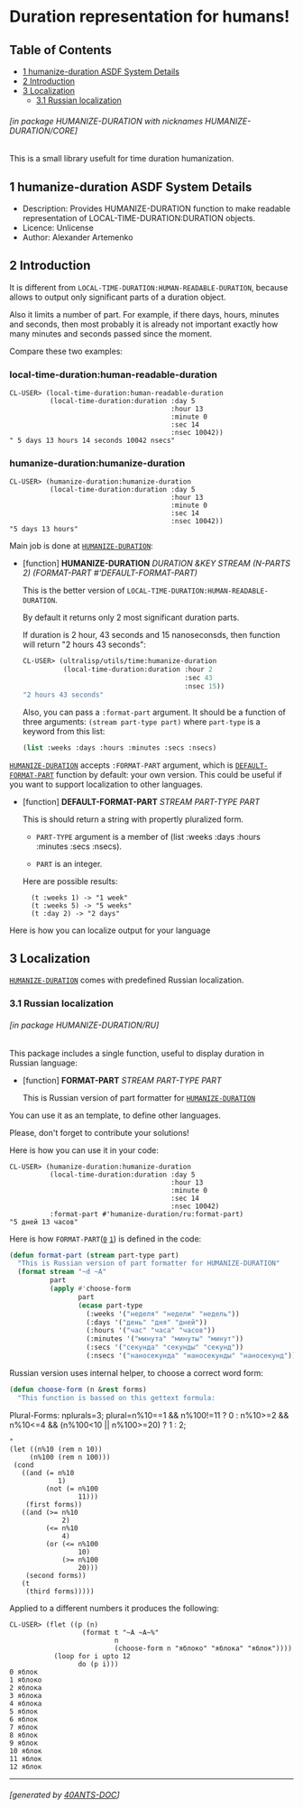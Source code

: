 <a id='x-28HUMANIZE-DURATION-3A-40INDEX-2040ANTS-DOC-2FLOCATIVES-3ASECTION-29'></a>

# Duration representation for humans!

## Table of Contents

- [1 humanize-duration ASDF System Details][9cef]
- [2 Introduction][7eec]
- [3 Localization][90d6]
    - [3.1 Russian localization][df81]

###### \[in package HUMANIZE-DURATION with nicknames HUMANIZE-DURATION/CORE\]
This is a small library usefult for time duration humanization.

<a id='x-28-23A-28-2817-29-20BASE-CHAR-20-2E-20-22humanize-duration-22-29-20ASDF-2FSYSTEM-3ASYSTEM-29'></a>

## 1 humanize-duration ASDF System Details

- Description: Provides HUMANIZE-DURATION function to make readable representation of LOCAL-TIME-DURATION:DURATION objects.
- Licence: Unlicense
- Author: Alexander Artemenko


<a id='x-28HUMANIZE-DURATION-3A-40INTRO-2040ANTS-DOC-2FLOCATIVES-3ASECTION-29'></a>

## 2 Introduction

It is different from `LOCAL-TIME-DURATION:HUMAN-READABLE-DURATION`, because allows
to output only significant parts of a duration object.

Also it limits a number of part. For example, if there days, hours, minutes and seconds,
then most probably it is already not important exactly how many minutes and seconds
passed since the moment.

Compare these two examples:

### local-time-duration:human-readable-duration

```
CL-USER> (local-time-duration:human-readable-duration
          (local-time-duration:duration :day 5
                                        :hour 13
                                        :minute 0
                                        :sec 14
                                        :nsec 10042))
" 5 days 13 hours 14 seconds 10042 nsecs"
```

### humanize-duration:humanize-duration

```
CL-USER> (humanize-duration:humanize-duration
          (local-time-duration:duration :day 5
                                        :hour 13
                                        :minute 0
                                        :sec 14
                                        :nsec 10042))
"5 days 13 hours"
```

Main job is done at [`HUMANIZE-DURATION`][5740]:

<a id='x-28HUMANIZE-DURATION-3AHUMANIZE-DURATION-20FUNCTION-29'></a>

- [function] **HUMANIZE-DURATION** *DURATION &KEY STREAM (N-PARTS 2) (FORMAT-PART #'DEFAULT-FORMAT-PART)*

    This is the better version of `LOCAL-TIME-DURATION:HUMAN-READABLE-DURATION`.
    
    By default it returns only 2 most significant duration parts.
    
    If duration is 2 hour, 43 seconds and 15 nanoseconsds, then
    function will return "2 hours 43 seconds":
    
    ```lisp
    CL-USER> (ultralisp/utils/time:humanize-duration
              (local-time-duration:duration :hour 2
                                            :sec 43
                                            :nsec 15))
    "2 hours 43 seconds"
    ```
    
    Also, you can pass a `:format-part` argument.
    It should be a function of three arguments:
    `(stream part-type part)` where `part-type` is a keyword
    from this list:
    
    ```lisp
    (list :weeks :days :hours :minutes :secs :nsecs)
    ```


[`HUMANIZE-DURATION`][5740] accepts `:FORMAT-PART` argument, which is [`DEFAULT-FORMAT-PART`][e1b0] function by default:
your own version. This could be useful if you want to support localization to other languages.

<a id='x-28HUMANIZE-DURATION-3ADEFAULT-FORMAT-PART-20FUNCTION-29'></a>

- [function] **DEFAULT-FORMAT-PART** *STREAM PART-TYPE PART*

    This is should return a string with propertly pluralized form.
    
    - `PART-TYPE` argument is a member of (list :weeks :days :hours :minutes :secs :nsecs).
    
    - `PART` is an integer.
    
    Here are possible results:
    
        (t :weeks 1) -> "1 week"
        (t :weeks 5) -> "5 weeks"
        (t :day 2) -> "2 days"


Here is how you can localize output for your language

<a id='x-28HUMANIZE-DURATION-3A-40LOCALIZATION-2040ANTS-DOC-2FLOCATIVES-3ASECTION-29'></a>

## 3 Localization

[`HUMANIZE-DURATION`][5740] comes with predefined Russian localization.

<a id='x-28HUMANIZE-DURATION-2FRU-3A-40INDEX-2040ANTS-DOC-2FLOCATIVES-3ASECTION-29'></a>

### 3.1 Russian localization

###### \[in package HUMANIZE-DURATION/RU\]
This package includes a single function, useful to display duration in Russian language:

<a id='x-28HUMANIZE-DURATION-2FRU-3AFORMAT-PART-20FUNCTION-29'></a>

- [function] **FORMAT-PART** *STREAM PART-TYPE PART*

    This is Russian version of part formatter for [`HUMANIZE-DURATION`][9cef]

You can use it as an template, to define other languages.

Please, don't forget to contribute your solutions!

Here is how you can use it in your code:

```
CL-USER> (humanize-duration:humanize-duration
          (local-time-duration:duration :day 5
                                        :hour 13
                                        :minute 0
                                        :sec 14
                                        :nsec 10042)
          :format-part #'humanize-duration/ru:format-part)
"5 дней 13 часов"
```

Here is how `FORMAT-PART`([`0`][dc16] [`1`][49af]) is defined in the code:

<a id='x-28HUMANIZE-DURATION-2FRU-3AFORMAT-PART-20-2840ANTS-DOC-2FLOCATIVES-3AINCLUDE-20-28-3ASTART-20-28HUMANIZE-DURATION-2FRU-3AFORMAT-PART-20FUNCTION-29-20-3AEND-20-28HUMANIZE-DURATION-2FRU-3A-3A-25END-OF-FORMAT-PART-25-20VARIABLE-29-29-20-3AHEADER-NL-20-22-60-60-60commonlisp-22-20-3AFOOTER-NL-20-22-60-60-60-22-29-29'></a>

```commonlisp
(defun format-part (stream part-type part)
  "This is Russian version of part formatter for HUMANIZE-DURATION"
  (format stream "~d ~A"
          part
          (apply #'choose-form
                 part
                 (ecase part-type
                   (:weeks '("неделя" "недели" "недель"))
                   (:days '("день" "дня" "дней"))
                   (:hours '("час" "часа" "часов"))
                   (:minutes '("минута" "минуты" "минут"))
                   (:secs '("секунда" "секунды" "секунд"))
                   (:nsecs '("наносекунда" "наносекунды" "наносекунд"))))))

```

Russian version uses internal helper, to choose a correct word form:

<a id='x-28HUMANIZE-DURATION-2FRU-3ACHOOSE-FORM-20-2840ANTS-DOC-2FLOCATIVES-3AINCLUDE-20-28-3ASTART-20-28HUMANIZE-DURATION-2FRU-3ACHOOSE-FORM-20FUNCTION-29-20-3AEND-20-28HUMANIZE-DURATION-2FRU-3A-3A-25END-OF-CHOOSE-FORM-25-20VARIABLE-29-29-20-3AHEADER-NL-20-22-60-60-60commonlisp-22-20-3AFOOTER-NL-20-22-60-60-60-22-29-29'></a>

```commonlisp
(defun choose-form (n &rest forms)
  "This function is bassed on this gettext formula:

   ```
   Plural-Forms: nplurals=3; plural=n%10==1 && n%100!=11 ? 0 : n%10>=2 && n%10<=4 && (n%100<10 || n%100>=20) ? 1 : 2;
   ```
"
  (let ((n%10 (rem n 10))
        (n%100 (rem n 100)))
    (cond
      ((and (= n%10
               1)
            (not (= n%100
                    11)))
       (first forms))
      ((and (>= n%10
                2)
            (<= n%10
                4)
            (or (<= n%100
                    10)
                (>= n%100
                    20)))
       (second forms))
      (t
       (third forms)))))

```

Applied to a different numbers it produces the following:

```
CL-USER> (flet ((p (n)
                  (format t "~A ~A~%"
                          n
                          (choose-form n "яблоко" "яблока" "яблок"))))
           (loop for i upto 12
                 do (p i)))
0 яблок
1 яблоко
2 яблока
3 яблока
4 яблока
5 яблок
6 яблок
7 яблок
8 яблок
9 яблок
10 яблок
11 яблок
12 яблок
```


  [49af]: #x-28HUMANIZE-DURATION-2FRU-3AFORMAT-PART-20FUNCTION-29 "(HUMANIZE-DURATION/RU:FORMAT-PART FUNCTION)"
  [5740]: #x-28HUMANIZE-DURATION-3AHUMANIZE-DURATION-20FUNCTION-29 "(HUMANIZE-DURATION:HUMANIZE-DURATION FUNCTION)"
  [7eec]: #x-28HUMANIZE-DURATION-3A-40INTRO-2040ANTS-DOC-2FLOCATIVES-3ASECTION-29 "Introduction"
  [90d6]: #x-28HUMANIZE-DURATION-3A-40LOCALIZATION-2040ANTS-DOC-2FLOCATIVES-3ASECTION-29 "Localization"
  [9cef]: #x-28-23A-28-2817-29-20BASE-CHAR-20-2E-20-22humanize-duration-22-29-20ASDF-2FSYSTEM-3ASYSTEM-29 "(#A((17) BASE-CHAR . \"humanize-duration\") ASDF/SYSTEM:SYSTEM)"
  [dc16]: #x-28HUMANIZE-DURATION-2FRU-3AFORMAT-PART-20-2840ANTS-DOC-2FLOCATIVES-3AINCLUDE-20-28-3ASTART-20-28HUMANIZE-DURATION-2FRU-3AFORMAT-PART-20FUNCTION-29-20-3AEND-20-28HUMANIZE-DURATION-2FRU-3A-3A-25END-OF-FORMAT-PART-25-20VARIABLE-29-29-20-3AHEADER-NL-20-22-60-60-60commonlisp-22-20-3AFOOTER-NL-20-22-60-60-60-22-29-29 "(HUMANIZE-DURATION/RU:FORMAT-PART (40ANTS-DOC/LOCATIVES:INCLUDE (:START (HUMANIZE-DURATION/RU:FORMAT-PART FUNCTION) :END (HUMANIZE-DURATION/RU::%END-OF-FORMAT-PART% VARIABLE)) :HEADER-NL \"```commonlisp\" :FOOTER-NL \"```\"))"
  [df81]: #x-28HUMANIZE-DURATION-2FRU-3A-40INDEX-2040ANTS-DOC-2FLOCATIVES-3ASECTION-29 "Russian localization"
  [e1b0]: #x-28HUMANIZE-DURATION-3ADEFAULT-FORMAT-PART-20FUNCTION-29 "(HUMANIZE-DURATION:DEFAULT-FORMAT-PART FUNCTION)"

* * *
###### \[generated by [40ANTS-DOC](https://40ants.com/doc)\]
